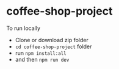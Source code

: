 # coffee-shop-project
To run locally
  - Clone or download zip folder
  - `cd coffee-shop-project` folder 
  -  run `npm install:all`
  -  and then `npm run dev`
